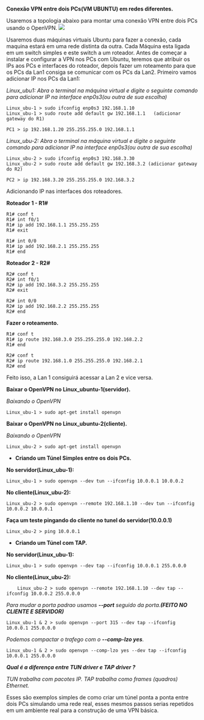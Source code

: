 **Conexão VPN entre dois PCs(VM UBUNTU) em redes diferentes.**

Usaremos a topologia abaixo para montar uma conexão VPN entre dois PCs usando o OpenVPN.
![](https://uploaddeimagens.com.br/images/001/250/977/original/VPN_TOPOLOGIAt.png?1516038467)

Usaremos duas máquinas virtuais Ubuntu para fazer a conexão, cada maquina estará em uma rede distinta da outra. Cada Máquina esta ligada em um switch simples e este switch a um roteador. Antes de começar a instalar e configurar a VPN nos PCs com Ubuntu, teremos que atribuir os IPs aos PCs e interfaces do roteador, depois fazer um roteamento para que os PCs da Lan1 consiga se comunicar com os PCs da Lan2.
Primeiro vamos adicionar IP nos PCs da Lan1:

*Linux_ubu1: Abra o terminal na máquina virtual e digite o seguinte comando para adicionar IP na interface enp0s3(ou outra de sua escolha)*

	Linux_ubu-1 > sudo ifconfig enp0s3 192.168.1.10
	Linux_ubu-1 > sudo route add default gw 192.168.1.1   (adicionar gateway do R1)

	PC1 > ip 192.168.1.20 255.255.255.0 192.168.1.1

*Linux_ubu-2: Abra o terminal na máquina virtual e digite o seguinte comando para adicionar IP na interface enp0s3(ou outra de sua escolha)*
	
	Linux_ubu-2 > sudo ifconfig enp0s3 192.168.3.30
	Linux_ubu-2 > sudo route add default gw 192.168.3.2 (adicionar gateway do R2)
	
	PC2 > ip 192.168.3.20 255.255.255.0 192.168.3.2

Adicionando IP nas interfaces dos roteadores.

**Roteador 1 - R1#**

	R1# conf t
	R1# int f0/1
	R1# ip add 192.168.1.1 255.255.255
	R1# exit

	R1# int 0/0
	R1# ip add 192.168.2.1 255.255.255
	R1# end

**Roteador 2 - R2#**

	R2# conf t
	R2# int f0/1
	R2# ip add 192.168.3.2 255.255.255
	R2# exit

	R2# int 0/0
	R2# ip add 192.168.2.2 255.255.255
	R2# end

**Fazer o roteamento.**

	R1# conf t
	R1# ip route 192.168.3.0 255.255.255.0 192.168.2.2
	R1# end

	R2# conf t
	R2# ip route 192.168.1.0 255.255.255.0 192.168.2.1
	R2# end

Feito isso, a Lan 1 consiguirá acessar a Lan 2 e vice versa.

**Baixar o OpenVPN no Linux_ubuntu-1(servidor).**

*Baixando o OpenVPN*

	Linux_ubu-1 > sudo apt-get install openvpn

**Baixar o OpenVPN no Linux_ubuntu-2(cliente).**

*Baixando o OpenVPN*
	
	Linux_ubu-2 > sudo apt-get install openvpn

- **Criando um Túnel Simples entre os dois PCs.**

**No servidor(Linux_ubu-1):**

	Linux_ubu-1 > sudo openvpn --dev tun --ifconfig 10.0.0.1 10.0.0.2

**No cliente(Linux_ubu-2):**
	
	Linux_ubu-2 > sudo openvpn --remote 192.168.1.10 --dev tun --ifconfig 10.0.0.2 10.0.0.1

**Faça um teste pingando do cliente no tunel do servidor(10.0.0.1)**

	Linux_ubu-2 > ping 10.0.0.1

- **Criando um Túnel com TAP.**

**No servidor(Linux_ubu-1):**

	Linux_ubu-1 > sudo openvpn --dev tap --ifconfig 10.0.0.1 255.0.0.0

**No cliente(Linux_ubu-2):**
	
		Linux_ubu-2 > sudo openvpn --remote 192.168.1.10 --dev tap --ifconfig 10.0.0.2 255.0.0.0

*Para mudar a porta padrao usamos **--port** seguido da porta.**(FEITO NO CLIENTE E SERVIDOR)***

	Linux_ubu-1 & 2 > sudo openvpn --port 315 --dev tap --ifconfig 10.0.0.1 255.0.0.0

*Podemos compactar o trafego com o **--comp-lzo yes**.* 

	Linux_ubu-1 & 2 > sudo openvpn --comp-lzo yes --dev tap --ifconfig 10.0.0.1 255.0.0.0


***Qual é a diferença entre TUN driver e TAP
driver ?***

*TUN trabalha com pacotes IP. TAP trabalha como frames (quadros)
Ethernet.*

Esses são exemplos simples de como criar um túnel ponta a ponta entre dois PCs simulando uma rede real, esses mesmos passos serias repetidos em um ambiente real para a construção de uma VPN básica.

